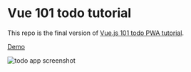 # Vue 101 todo tutorial

This repo is the final version of [Vue.js 101 todo PWA tutorial](https://medium.com/@vince_umo_34593/vue-js-101-todo-pwa-tutorial-ea96eb4e64b1).

[Demo](http://vinceumo.github.io/todo)


![todo app screenshot](https://image.ibb.co/g3g8Gy/Screenshot_2018_07_17_Todo_list.png)